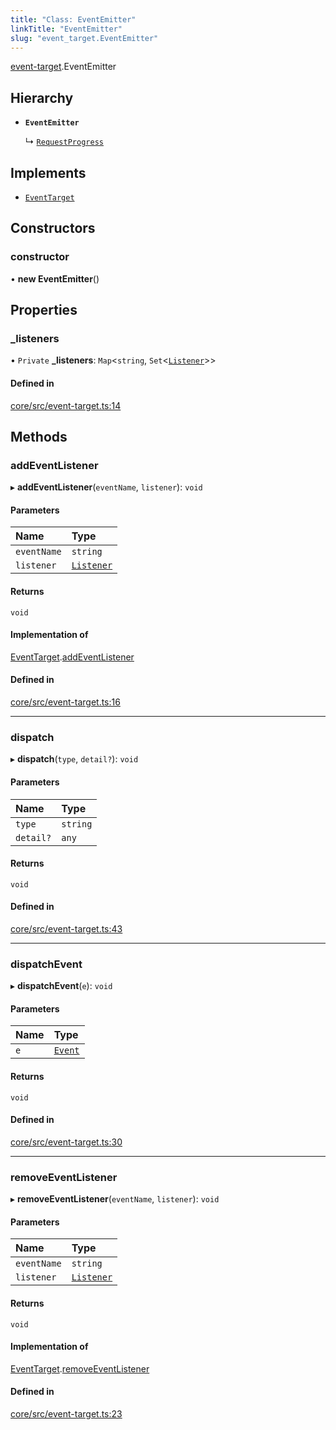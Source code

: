 ```yaml
---
title: "Class: EventEmitter"
linkTitle: "EventEmitter"
slug: "event_target.EventEmitter"
---
```


[event-target](../../modules/event_target).EventEmitter

## Hierarchy

-   **`EventEmitter`**

    ↳ [`RequestProgress`](../transport.RequestProgress)

## Implements

-   [`EventTarget`](../../interfaces/event_target.EventTarget)

## Constructors

### constructor

• **new EventEmitter**()

## Properties

### \_listeners

• `Private` **\_listeners**: `Map`<`string`,
`Set`<[`Listener`](../modules/event_target#listener)\>\>

#### Defined in

[core/src/event-target.ts:14](https://github.com/padloc/padloc/blob/b00eb4fd/packages/core/src/event-target.ts#L14)

## Methods

### addEventListener

▸ **addEventListener**(`eventName`, `listener`): `void`

#### Parameters

| Name        | Type                                              |
| :---------- | :------------------------------------------------ |
| `eventName` | `string`                                          |
| `listener`  | [`Listener`](../modules/event_target#listener) |

#### Returns

`void`

#### Implementation of

[EventTarget](../../interfaces/event_target.EventTarget).[addEventListener](../interfaces/event_target.EventTarget#addeventlistener)

#### Defined in

[core/src/event-target.ts:16](https://github.com/padloc/padloc/blob/b00eb4fd/packages/core/src/event-target.ts#L16)

---

### dispatch

▸ **dispatch**(`type`, `detail?`): `void`

#### Parameters

| Name      | Type     |
| :-------- | :------- |
| `type`    | `string` |
| `detail?` | `any`    |

#### Returns

`void`

#### Defined in

[core/src/event-target.ts:43](https://github.com/padloc/padloc/blob/b00eb4fd/packages/core/src/event-target.ts#L43)

---

### dispatchEvent

▸ **dispatchEvent**(`e`): `void`

#### Parameters

| Name | Type                                           |
| :--- | :--------------------------------------------- |
| `e`  | [`Event`](../../interfaces/event_target.Event) |

#### Returns

`void`

#### Defined in

[core/src/event-target.ts:30](https://github.com/padloc/padloc/blob/b00eb4fd/packages/core/src/event-target.ts#L30)

---

### removeEventListener

▸ **removeEventListener**(`eventName`, `listener`): `void`

#### Parameters

| Name        | Type                                              |
| :---------- | :------------------------------------------------ |
| `eventName` | `string`                                          |
| `listener`  | [`Listener`](../modules/event_target#listener) |

#### Returns

`void`

#### Implementation of

[EventTarget](../../interfaces/event_target.EventTarget).[removeEventListener](../interfaces/event_target.EventTarget#removeeventlistener)

#### Defined in

[core/src/event-target.ts:23](https://github.com/padloc/padloc/blob/b00eb4fd/packages/core/src/event-target.ts#L23)
